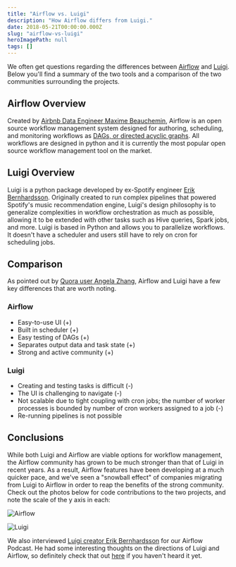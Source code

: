 ```yaml
---
title: "Airflow vs. Luigi"
description: "How Airflow differs from Luigi."
date: 2018-05-21T00:00:00.000Z
slug: "airflow-vs-luigi"
heroImagePath: null
tags: []
---
```


We often get questions regarding the differences between [Airflow](https://airflow.apache.org/) and [Luigi](https://github.com/spotify/luigi). Below you'll find a summary of the two tools and a comparison of the two communities surrounding the projects.

## Airflow Overview

Created by [Airbnb Data Engineer Maxime Beauchemin](https://www.linkedin.com/in/maximebeauchemin), Airflow is an open source workflow management system designed for authoring, scheduling, and monitoring workflows as [DAGs, or directed acyclic graphs](https://www.astronomer.io/guides/dags/). All workflows are designed in python and it is currently the most popular open source workflow management tool on the market.

## Luigi Overview

Luigi is a python package developed by ex-Spotify engineer [Erik Bernhardsson](https://erikbern.com/). Originally created to run complex pipelines that powered Spotify's music recommendation engine, Luigi's design philosophy is to generalize complexities in workflow orchestration as much as possible, allowing it to be extended with other tasks such as Hive queries, Spark jobs, and more. Luigi is based in Python and allows you to parallelize workflows. It doesn't have a scheduler and users still have to rely on cron for scheduling jobs.


## Comparison

As pointed out by [Quora user Angela Zhang](https://www.quora.com/Which-is-a-better-data-pipeline-scheduling-platform-Airflow-or-Luigi), Airflow and Luigi have a few key differences that are worth noting.

### Airflow

- Easy-to-use UI (+)
- Built in scheduler (+)
- Easy testing of DAGs (+)
- Separates output data and task state (+)
- Strong and active community (+)

### Luigi

- Creating and testing tasks is difficult (-)
- The UI is challenging to navigate (-)
- Not scalable due to tight coupling with cron jobs; the number of worker processes is bounded by number of cron workers assigned to a job (-)
- Re-running pipelines is not possible


## Conclusions

While both Luigi and Airflow are viable options for workflow management, the Airflow community has grown to be much stronger than that of Luigi in recent years. As a result, Airflow features have been developing at a much quicker pace, and we've seen a "snowball effect" of companies migrating from Luigi to Airflow in order to reap the benefits of the strong community. Check out the photos below for code contributions to the two projects, and note the scale of the y axis in each:

![Airflow](https://s3.amazonaws.com/astronomer-cdn/website/img/guides/Screen+Shot+2018-10-12+at+10.36.27+AM.png)

![Luigi](https://s3.amazonaws.com/astronomer-cdn/website/img/guides/Screen+Shot+2018-10-12+at+10.36.19+AM.png)

We also interviewed [Luigi creator Erik Bernhardsson](https://twitter.com/fulhack?ref_src=twsrc%5Egoogle%7Ctwcamp%5Eserp%7Ctwgr%5Eauthor) for our Airflow Podcast. He had some interesting thoughts on the directions of Luigi and Airflow, so definitely check that out [here](https://soundcloud.com/the-airflow-podcast/episode-4-competitors) if you haven't heard it yet.
